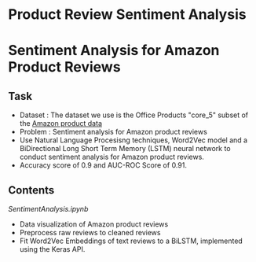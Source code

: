 # Product Review Sentiment Analysis

# Sentiment Analysis for Amazon Product Reviews
 
## Task

* Dataset : The dataset we use is the Office Products "core_5" subset of the [Amazon product data](http://jmcauley.ucsd.edu/data/amazon/)
* Problem : Sentiment analysis for Amazon product reviews
* Use Natural Language Procesisng techniques, Word2Vec model and a BiDirectional Long Short Term Memory (LSTM) neural network to conduct sentiment analysis for Amazon product reviews.
* Accuracy score of 0.9 and AUC-ROC Score of 0.91.

## Contents

*SentimentAnalysis.ipynb*

* Data visualization of Amazon product reviews
* Preprocess raw reviews to cleaned reviews
* Fit Word2Vec Embeddings of text reviews to a BiLSTM, implemented using the Keras API.
